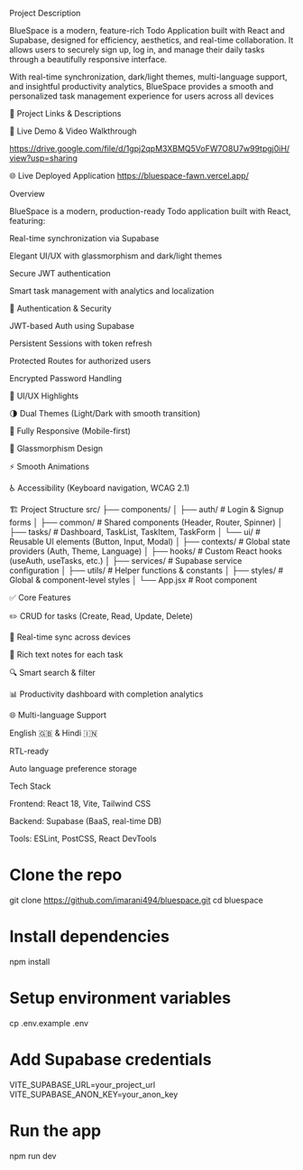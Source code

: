 
Project Description

BlueSpace is a modern, feature-rich Todo Application built with React and Supabase, designed for efficiency, aesthetics, and real-time collaboration.
It allows users to securely sign up, log in, and manage their daily tasks through a beautifully responsive interface.

With real-time synchronization, dark/light themes, multi-language support, and insightful productivity analytics, BlueSpace provides a smooth and personalized task management experience for users across all devices


🔗 Project Links & Descriptions

🎥 Live Demo & Video Walkthrough

https://drive.google.com/file/d/1gpj2qpM3XBMQ5VoFW7O8U7w99tpgj0iH/view?usp=sharing


🌐 Live Deployed Application
https://bluespace-fawn.vercel.app/


Overview

BlueSpace is a modern, production-ready Todo application built with React, featuring:

Real-time synchronization via Supabase

Elegant UI/UX with glassmorphism and dark/light themes

Secure JWT authentication

Smart task management with analytics and localization


🔐 Authentication & Security

JWT-based Auth using Supabase

Persistent Sessions with token refresh

Protected Routes for authorized users

Encrypted Password Handling

🎨 UI/UX Highlights

🌗 Dual Themes (Light/Dark with smooth transition)

📱 Fully Responsive (Mobile-first)

💎 Glassmorphism Design

⚡ Smooth Animations

♿ Accessibility (Keyboard navigation, WCAG 2.1)




🏗️ Project Structure
src/
├── components/
│   ├── auth/                # Login & Signup forms
│   ├── common/              # Shared components (Header, Router, Spinner)
│   ├── tasks/               # Dashboard, TaskList, TaskItem, TaskForm
│   └── ui/                  # Reusable UI elements (Button, Input, Modal)
│
├── contexts/                # Global state providers (Auth, Theme, Language)
│
├── hooks/                   # Custom React hooks (useAuth, useTasks, etc.)
│
├── services/                # Supabase service configuration
│
├── utils/                   # Helper functions & constants
│
├── styles/                  # Global & component-level styles
│
└── App.jsx                  # Root component


✅ Core Features

✏️ CRUD for tasks (Create, Read, Update, Delete)

🔄 Real-time sync across devices

📝 Rich text notes for each task

🔍 Smart search & filter

📊 Productivity dashboard with completion analytics

🌐 Multi-language Support

English 🇬🇧 & Hindi 🇮🇳

RTL-ready

Auto language preference storage


Tech Stack

Frontend: React 18, Vite, Tailwind CSS

Backend: Supabase (BaaS, real-time DB)

Tools: ESLint, PostCSS, React DevTools


# Clone the repo
git clone https://github.com/imarani494/bluespace.git
cd bluespace

# Install dependencies
npm install

# Setup environment variables
cp .env.example .env
# Add Supabase credentials
VITE_SUPABASE_URL=your_project_url
VITE_SUPABASE_ANON_KEY=your_anon_key

# Run the app
npm run dev
